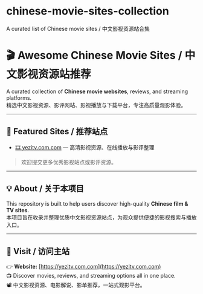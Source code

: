 # chinese-movie-sites-collection
A curated list of Chinese movie sites / 中文影视资源站合集

# 🎬 Awesome Chinese Movie Sites / 中文影视资源站推荐

A curated collection of **Chinese movie websites**, reviews, and streaming platforms.  
精选中文影视资源、影评网站、影视播放与下载平台，专注高质量观影体验。

---

## 🌟 Featured Sites / 推荐站点
- [🎞️ yezitv.com.com](https://yezitv.com.com) — 高清影视资源、在线播放与影评整理  


> 欢迎提交更多优秀影视站点或影评资源。

---

## 💡 About / 关于本项目
This repository is built to help users discover high-quality **Chinese film & TV sites**.  
本项目旨在收录并整理优质中文影视资源站点，为观众提供便捷的影视搜索与播放入口。

---

## 🔗 Visit / 访问主站
👉 **Website:** [https://yezitv.com.com](https://yezitv.com.com)  
📺 Discover movies, reviews, and streaming options all in one place.  
📽️ 中文影视资源、电影解说、影单推荐，一站式观影平台。
